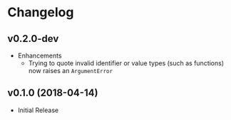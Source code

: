 # Changelog

## v0.2.0-dev

- Enhancements
    - Trying to quote invalid identifier or value types (such as functions) now raises an `ArgumentError`

## v0.1.0 (2018-04-14)

- Initial Release
